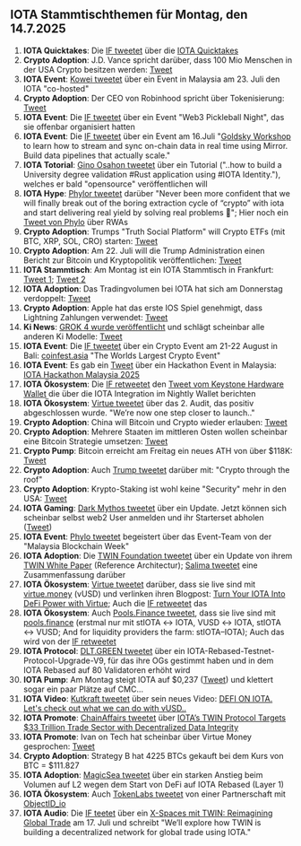 ## IOTA Stammtischthemen für Montag, den 14.7.2025

1. **IOTA Quicktakes**: Die [IF tweetet](https://x.com/iota/status/1942146819133247679) über die [IOTA Quicktakes](https://youtu.be/OxMddNblHBA)
2. **Crypto Adoption**: J.D. Vance spricht darüber, dass 100 Mio Menschen in der USA Crypto besitzen werden: [Tweet](https://x.com/Vivek4real_/status/1942486229297291625)
3. **IOTA Event**: [Kowei tweetet](https://x.com/kowei1995/status/1942568969136922997) über ein Event in Malaysia am 23. Juli den IOTA "co-hosted"
4. **Crypto Adoption**: Der CEO von Robinhood spricht über Tokenisierung: [Tweet](https://x.com/coinbureau/status/1942556830342787473)
5. **IOTA Event**: Die [IF tweetet](https://x.com/iota/status/1942627995274948863) über ein Event "Web3 Pickleball Night", das sie offenbar organisiert hatten
6. **IOTA Event**: Die [IF tweetet](https://x.com/iota/status/1942961955309846706) über ein Event am 16.Juli "[Goldsky Workshop](https://www.youtube.com/live/H8FS1vUuRV0) to learn how to stream and sync on-chain data in real time using Mirror. Build data pipelines that actually scale."
7. **IOTA Totorial**: [Gino Osahon tweetet](https://x.com/gino_osahon/status/1942834435012833451) über ein Tutorial ("..how to build a University degree validation #Rust application using #IOTA Identity."), welches er bald "opensource" veröffentlichen will
8. **IOTA Hype**: [Phylor tweetet](https://x.com/PhyloIota/status/1942780526357582127) darüber "Never been more confident that we will finally break out of the boring extraction cycle of “crypto” with iota and start delivering real yield by solving real problems 💪"; Hier noch ein [Tweet von Phylo](https://x.com/PhyloIota/status/1942746341660319808) über RWAs
9. **Crypto Adoption**: Trumps "Truth Social Platform" will Crypto ETFs (mit BTC, XRP, SOL, CRO) starten: [Tweet](https://x.com/CryptosR_Us/status/1942566791282032745)
10. **Crypto Adoption**: Am 22. Juli will die Trump Administration einen Bericht zur Bitcoin und Kryptopolitik veröffentlichen: [Tweet](https://x.com/BitcoinMagazine/status/1942230205516616130)
11. **IOTA Stammtisch**: Am Montag ist ein IOTA Stammtisch in Frankfurt: [Tweet 1](https://x.com/Cigamatoi/status/1943006201991827974); [Tweet 2](https://x.com/iotashop/status/1943222696717771208)
12. **IOTA Adoption**: Das Tradingvolumen bei IOTA hat sich am Donnerstag verdoppelt: [Tweet](https://x.com/tanglelytics/status/1943113305687494973)
13. **Crypto Adoption**: Apple hat das erste IOS Spiel genehmigt, dass Lightning Zahlungen verwendet: [Tweet](https://x.com/Vivek4real_/status/1943211361175027861)
14. **Ki News**: [GROK 4 wurde veröffentlicht](https://x.com/xai/status/1943158495588815072) und schlägt scheinbar alle anderen Ki Modelle: [Tweet](https://x.com/deedydas/status/1943190393602068801)
15. **IOTA Event**: Die [IF tweetet](https://x.com/iota/status/1943298880537350653) über ein Crypto Event am 21-22 August in Bali: [coinfest.asia](https://coinfest.asia/) "The Worlds Largest Crypto Event"
16. **IOTA Event**: Es gab ein [Tweet](https://x.com/IotaRebased/status/1943295144473542723) über ein Hackathon Event in Malaysia: [IOTA Hackathon Malaysia 2025](https://lu.ma/6d0xwfqw)
17. **IOTA Ökosystem**: Die [IF retweetet](https://x.com/iota/status/1943302321175195843) den [Tweet vom Keystone Hardware Wallet](https://x.com/KeystoneWallet/status/1943297379613933645) die über die IOTA Integration im Nightly Wallet berichten
18. **IOTA Ökosystem**: [Virtue tweetet](https://x.com/Virtue_Money/status/1943324406312222874) über das 2. Audit, das positiv abgeschlossen wurde. "We’re now one step closer to launch.."
19. **Crypto Adoption**: China will Bitcoin und Crypto wieder erlauben: [Tweet](https://x.com/CryptoNewsHntrs/status/1943593008923902045)
20. **Crypto Adoption**: Mehrere Staaten im mittleren Osten wollen scheinbar eine Bitcoin Strategie umsetzen: [Tweet](https://x.com/WatcherGuru/status/1898054900006703511)
21. **Crypto Pump**: Bitcoin erreicht am Freitag ein neues ATH von über $118K: [Tweet](https://x.com/WatcherGuru/status/1943547535957651881)
22. **Crypto Adoption**: Auch [Trump tweetet](https://x.com/BitcoinMagazine/status/1943318586862321891) darüber mit: "Crypto through the roof"
23. **Crypto Adoption**: Krypto-Staking ist wohl keine "Security" mehr in den USA: [Tweet](https://x.com/coinbureau/status/1943596132703019506)
24. **IOTA Gaming**: [Dark Mythos tweetet](https://x.com/DarkMythosIOTA/status/1943315981746446584) über ein Update. Jetzt können sich scheinbar selbst web2 User anmelden und ihr Starterset abholen ([Tweet](https://x.com/DarkMythosIOTA/status/1943316380331503987))
25. **IOTA Event**: [Phylo tweetet](https://x.com/PhyloIota/status/1943632801804492935) begeistert über das Event-Team von der "Malaysia Blockchain Week"
26. **IOTA Adoption**: Die [TWIN Foundation tweetet](https://x.com/TWINGlobalOrg/status/1943661318466044082) über ein Update von ihrem [TWIN White Paper](https://t.co/7xQJRvV138) (Reference Architectur); [Salima tweetet](https://x.com/Salimasbegum/status/1943692253467185214) eine Zusammenfassung darüber
27. **IOTA Ökosystem**: [Virtue tweetet](https://x.com/Virtue_Money/status/1943662347811205166) darüber, dass sie live sind mit [virtue.money](virtue.money) (vUSD) und verlinken ihren Blogpost: [Turn Your IOTA Into DeFi Power with Virtue](https://medium.com/@Virtue_Money/turn-your-iota-into-defi-power-with-virtue-2ba260f7471c); Auch die [IF retweetet](https://x.com/iota/status/1944729431420932533) das
28. **IOTA Ökosystem**: Auch [Pools.Finance tweetet](https://x.com/PoolsFinance/status/1943679972515676603), dass sie live sind mit [pools.finance](https://www.pools.finance/) (erstmal nur mit stIOTA ↔ IOTA, VUSD ↔ IOTA, stIOTA ↔ VUSD; And for liquidity providers the farm: stIOTA–IOTA); Auch das wird von der [IF retweetet](https://x.com/iota/status/1944730244155347276)
29. **IOTA Protocol**: [DLT.GREEN tweetet](https://x.com/dlt_green/status/1943949766737416331) über ein IOTA-Rebased-Testnet-Protocol-Upgrade-V9, für das ihre OGs gestimmt haben und in dem IOTA Rebased auf 80 Validatoren erhöht wird
30. **IOTA Pump**: Am Montag steigt IOTA auf $0,237 ([Tweet](https://x.com/Vrom14286662/status/1944619045799817634)) und klettert sogar ein paar Plätze auf CMC...
31. **IOTA Video**: [Kutkraft tweetet](https://x.com/kutkraft/status/1944394975577620920) über sein neues Video: [DEFI ON IOTA. Let's check out what we can do with vUSD..](https://youtu.be/Puvn8m-Ij-M)
32. **IOTA Promote**: [ChainAffairs tweetet](https://x.com/ChainAffairs/status/1944399627345600763) über [IOTA’s TWIN Protocol Targets $33 Trillion Trade Sector with Decentralized Data Integrity](https://chainaffairs.com/iotas-twin-protocol-targets-33-trillion-trade-sector-with-decentralized-data-integrity/)
33. **IOTA Promote**: Ivan on Tech hat scheinbar über Virtue Money gesprochen: [Tweet](https://x.com/GMZeusINV/status/1944673162567807090)
34. **Crypto Adoption**: Strategy B hat 4225 BTCs gekauft bei dem Kurs von BTC = $111.827
35. **IOTA Adoption**: [MagicSea tweetet](https://x.com/MagicSeaDEX/status/1944683476868903198) über ein starken Anstieg beim Volumen auf L2 wegen dem Start von DeFi auf IOTA Rebased (Layer 1)
36. **IOTA Ökosystem**: Auch [TokenLabs tweetet](https://x.com/TokenLabsX/status/1944694532584436175) von einer Partnerschaft mit [ObjectID_io](https://x.com/ObjectID_io)
37. **IOTA Audio**: Die [IF teetet](https://x.com/iota/status/1944743689391157490) über ein [X-Spaces mit TWIN: Reimagining Global Trade](https://x.com/i/spaces/1OwxWXdDVgVKQ) am 17. Juli und schreibt "We’ll explore how TWIN is building a decentralized network for global trade using IOTA."
